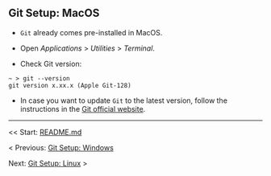 ## Git Setup: MacOS

- `Git` already comes pre-installed in MacOS.

- Open *Applications* > *Utilities* > *Terminal*.

- Check Git version:

```shell
~ > git --version
git version x.xx.x (Apple Git-128)
```
- In case you want to update `Git` to the latest version, follow the instructions in the [Git official website](https://git-scm.com/download/mac).

<hr>

<< Start: [README.md](/README.md)

< Previous: [Git Setup: Windows](/assets/ch4.md)

Next: [Git Setup: Linux](/assets/ch6.md) >